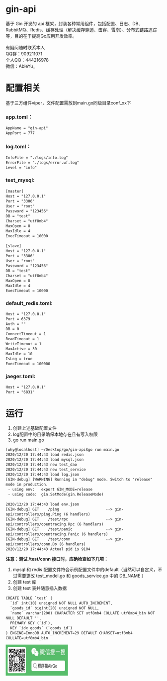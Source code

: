 <!--
 * @Descripttion:
 * @Author: weihaoyu
-->

# gin-api

基于 Gin 开发的 api 框架，封装各种常用组件，包括配置、日志、DB、RabbitMQ、Redis、缓存处理（解决缓存穿透、击穿、雪崩）、分布式链路追踪等，目的在于提高Go应用开发效率。
<br><br>
有疑问随时联系本人
<br>
QQ群：909211071
<br>
个人QQ：444216978
<br>
微信：AbleYu_
<br>

# 配置相关
基于三方组件viper，文件配置需放到main.go同级目录conf_xx下
<br>

### app.toml：
```
AppName = "gin-api"
AppPort = 777
```

### log.toml：
```
InfoFile = "./logs/info.log"
ErrorFile = "./logs/error.wf.log"
Level = "info"
```


### test_mysql:

```
[master]
Host = "127.0.0.1"
Port = "3306"
User = "root"
Password = "123456"
DB = "test"
Charset = "utf8mb4"
MaxOpen = 8
MaxIdle = 4
ExecTimeout = 10000

[slave]
Host = "127.0.0.1"
Port = "3306"
User = "root"
Password = "123456"
DB = "test"
Charset = "utf8mb4"
MaxOpen = 8
MaxIdle = 4
ExecTimeout = 10000
```

### default_redis.toml:

```
Host = "127.0.0.1"
Port = 6379
Auth = ""
DB = 0
ConnectTimeout = 1
ReadTimeout = 1
WriteTimeout = 1
MaxActive = 30
MaxIdle = 10
IsLog = true
ExecTimeout = 100000
```

### jaeger.toml:

```
Host = "127.0.0.1"
Port = "6831"
```


# 运行

1. 创建上述基础配置文件
2. log配置中的目录确保本地存在且有写入权限
3. go run main.go


```
[why@localhost] ~/Desktop/go/gin-api$go run main.go 
2020/12/20 17:44:43 load redis.json
2020/12/20 17:44:43 load mysql.json
2020/12/20 17:44:43 new test_dao
2020/12/20 17:44:43 new test_service
2020/12/20 17:44:43 load log.json
[GIN-debug] [WARNING] Running in "debug" mode. Switch to "release" mode in production.
 - using env:   export GIN_MODE=release
 - using code:  gin.SetMode(gin.ReleaseMode)

2020/12/20 17:44:43 load env.json
[GIN-debug] GET    /ping                     --> gin-api/controllers/ping.Ping (6 handlers)
[GIN-debug] GET    /test/rpc                 --> gin-api/controllers/opentracing.Rpc (6 handlers)
[GIN-debug] GET    /test/panic               --> gin-api/controllers/opentracing.Panic (6 handlers)
[GIN-debug] GET    /test/conn                --> gin-api/controllers/conn.Do (6 handlers)
2020/12/20 17:44:43 Actual pid is 9104
```


**注意：测试 /test/conn 接口时，应确检查如下几项：**
1. mysql 和 redis 配置文件符合示例配置文件中的default（当然可以自定义，不过需要更改 test_model.go 和 goods_service.go 中的 DB_NAME ）
2. 创建 test 库
3. 创建 test 表并随意插入数据
```
CREATE TABLE `test` (
  `id` int(10) unsigned NOT NULL AUTO_INCREMENT,
  `goods_id` bigint(20) unsigned NOT NULL,
  `name` varchar(200) CHARACTER SET utf8mb4 COLLATE utf8mb4_bin NOT NULL DEFAULT '',
  PRIMARY KEY (`id`),
  KEY `idx_goods` (`goods_id`)
) ENGINE=InnoDB AUTO_INCREMENT=29 DEFAULT CHARSET=utf8mb4 COLLATE=utf8mb4_bin 
```

<img src="https://github.com/why444216978/images/blob/master/qrcode.png" width="200" height="100" alt="图片描述文字"/>
